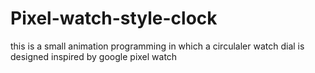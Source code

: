 # Pixel-watch-style-clock
this is a small animation programming in which a circulaler watch dial is designed inspired by google pixel watch
